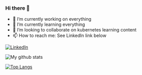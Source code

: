 ### Hi there 👋

- 🔭 I’m currently working on everything
- 🌱 I’m currently learning everything 
- 👯 I’m looking to collaborate on kubernetes learning content
- 📫 How to reach me: See LinkedIn link below

<div align="left">
  <a href="https://www.linkedin.com/in/lbalaramane/">
  <img src="https://img.shields.io/badge/LinkedIn-blue?style=flat-square&logo=linkedin&labelColor=blue" alt="LinkedIn">
  </a>
</div>

![My github stats](https://github-readme-stats.vercel.app/api?username=nutanix-japan&show_icons=true&theme=dark)

[![Top Langs](https://github-readme-stats.vercel.app/api/top-langs/?username=nutanix-japan)](https://github.com/nutanix-japan/github-readme-stats&theme=dark)

<!--
**nutanix-japan/nutanix-japan** is a ✨ _special_ ✨ repository because its `README.md` (this file) appears on your GitHub profile.

Here are some ideas to get you started:

- 🔭 I’m currently working on ...
- 🌱 I’m currently learning ...
- 👯 I’m looking to collaborate on ...
- 🤔 I’m looking for help with ...
- 💬 Ask me about ...
- 📫 How to reach me: ...
- 😄 Pronouns: ...
- ⚡ Fun fact: ...
-->
